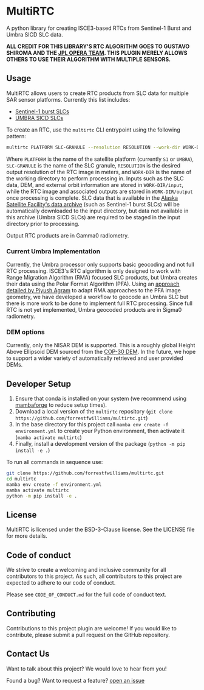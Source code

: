 # MultiRTC

A python library for creating ISCE3-based RTCs from Sentinel-1 Burst and Umbra SICD SLC data.

**ALL CREDIT FOR THIS LIBRARY'S RTC ALGORITHM GOES TO GUSTAVO SHIROMA AND THE [JPL OPERA TEAM](https://www.jpl.nasa.gov/go/opera). THIS PLUGIN MERELY ALLOWS OTHERS TO USE THEIR ALGORITHM WITH MULTIPLE SENSORS.**

## Usage
MultiRTC allows users to create RTC products from SLC data for multiple SAR sensor platforms. Currently this list includes:

- [Sentinel-1 burst SLCs](https://www.earthdata.nasa.gov/data/catalog/alaska-satellite-facility-distributed-active-archive-center-sentinel-1-bursts-version)
- [UMBRA SICD SLCs](https://help.umbra.space/product-guide/umbra-products/umbra-product-specifications)

To create an RTC, use the `multirtc` CLI entrypoint using the following pattern:

```bash
multirtc PLATFORM SLC-GRANULE --resolution RESOLUTION --work-dir WORK-DIR
```
Where `PLATFORM` is the name of the satellite platform (currently `S1` or `UMBRA`), `SLC-GRANULE` is the name of the SLC granule, `RESOLUTION` is the desired output resolution of the RTC image in meters, and `WORK-DIR` is the name of the working directory to perform processing in. Inputs such as the SLC data, DEM, and external orbit information are stored in `WORK-DIR/input`, while the RTC image and associated outputs are stored in `WORK-DIR/output` once processing is complete. SLC data that is available in the [Alaska Satellite Facility's data archive](https://search.asf.alaska.edu/#/?maxResults=250) (such as Sentinel-1 burst SLCs) will be automatically downloaded to the input directory, but data not available in this archive (Umbra SICD SLCs) are required to be staged in the input directory prior to processing.

Output RTC products are in Gamma0 radiometry.

### Current Umbra Implementation
Currently, the Umbra processor only supports basic geocoding and not full RTC processing. ISCE3's RTC algorithm is only designed to work with Range Migration Algorithm (RMA) focused SLC products, but Umbra creates their data using the Polar Format Algorithm (PFA). Using an [approach detailed by Piyush Agram](https://arxiv.org/abs/2503.07889v1) to adapt RMA approaches to the PFA image geometry, we have developed a workflow to geocode an Umbra SLC but there is more work to be done to implement full RTC processing. Since full RTC is not yet implemented, Umbra geocoded products are in Sigma0 radiometry.

### DEM options
Currently, only the NISAR DEM is supported. This is a roughly global Height Above Ellipsoid DEM sourced from the [COP-30 DEM](https://portal.opentopography.org/raster?opentopoID=OTSDEM.032021.4326.3). In the future, we hope to support a wider variety of automatically retrieved and user provided DEMs.

## Developer Setup
1. Ensure that conda is installed on your system (we recommend using [mambaforge](https://github.com/conda-forge/miniforge#mambaforge) to reduce setup times).
2. Download a local version of the `multirtc` repository (`git clone https://github.com/forrestfwilliams/multirtc.git`)
3. In the base directory for this project call `mamba env create -f environment.yml` to create your Python environment, then activate it (`mamba activate multirtc`)
4. Finally, install a development version of the package (`python -m pip install -e .`)

To run all commands in sequence use:
```bash
git clone https://github.com/forrestfwilliams/multirtc.git
cd multirtc
mamba env create -f environment.yml
mamba activate multirtc
python -m pip install -e .
```

## License
MultiRTC is licensed under the BSD-3-Clause license. See the LICENSE file for more details.

## Code of conduct
We strive to create a welcoming and inclusive community for all contributors to this project. As such, all contributors to this project are expected to adhere to our code of conduct.

Please see `CODE_OF_CONDUCT.md` for the full code of conduct text.

## Contributing
Contributions to this project plugin are welcome! If you would like to contribute, please submit a pull request on the GitHub repository.

## Contact Us
Want to talk about this project? We would love to hear from you!

Found a bug? Want to request a feature?
[open an issue](https://github.com/forrestfwilliams/multirtc/issues/new)
